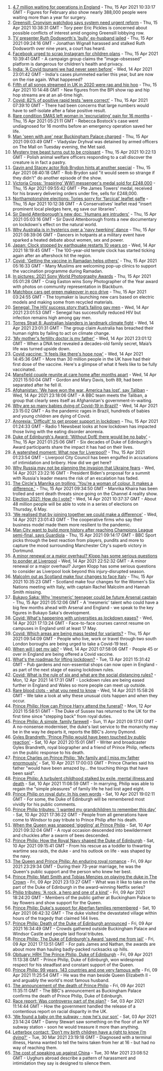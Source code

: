 1. [4.7 million waiting for operations in England](https://www.bbc.co.uk/news/health-56752599) - Thu, 15 Apr 2021 10:33:17 GMT - Figures for February also show nearly 388,000 people were waiting more than a year for surgery.
2. [Greensill: Cronyism watchdog says system need urgent reform](https://www.bbc.co.uk/news/uk-politics-56757195) - Thu, 15 Apr 2021 10:38:31 GMT - Tory peer Eric Pickles is concerned about possible conflicts of interest amid ongoing Greensill lobbying row.
3. [TV presenter Ruth Dodsworth's 'bully' ex-husband jailed](https://www.bbc.co.uk/news/uk-wales-56753460) - Thu, 15 Apr 2021 09:24:16 GMT - Jonathan Wignall harassed and stalked Ruth Dodsworth over nine years, a court has heard.
4. [Facebook urged to scrap Instagram for children plans](https://www.bbc.co.uk/news/technology-56757586) - Thu, 15 Apr 2021 10:39:41 GMT - A campaign group claims the "image-obsessed" platform is dangerous for children's health and privacy.
5. [India: ‘A Covid tsunami we had never seen before’](https://www.bbc.co.uk/news/world-asia-india-56747867) - Wed, 14 Apr 2021 23:01:42 GMT - India's cases plummeted earlier this year, but are now on the rise again. What happened?
6. [Fifth of all songs streamed in UK in 2020 were rap and hip hop](https://www.bbc.co.uk/news/newsbeat-56749586) - Thu, 15 Apr 2021 10:14:48 GMT - New figures from the BPI show rap and hip hop streams are at an all-time high.
7. [Covid: 82% of positive rapid tests 'were correct'](https://www.bbc.co.uk/news/health-56750460) - Thu, 15 Apr 2021 07:39:10 GMT - There had been concerns that large numbers would have to self-isolate after a false positive result.
8. [Rare condition SMAS left woman in 'excruciating' pain for 16 months](https://www.bbc.co.uk/news/uk-england-gloucestershire-56748553) - Thu, 15 Apr 2021 05:21:11 GMT - Rebecca Bostock's case went undiagnosed for 16 months before an emergency operation saved her life.
9. [Man 'seen with axe' near Buckingham Palace charged](https://www.bbc.co.uk/news/uk-england-london-56756249) - Thu, 15 Apr 2021 09:03:49 GMT - Vladyslav Dryhval was detained by armed officers on The Mall on Tuesday evening, the Met said.
10. [Mystery tree beast turns out to be croissant](https://www.bbc.co.uk/news/world-europe-56757956) - Thu, 15 Apr 2021 10:22:13 GMT - Polish animal welfare officers responding to a call discover the creature is in fact a pastry.
11. [Gavin and Stacey actor Rob Brydon hints at another special](https://www.bbc.co.uk/news/uk-wales-56756656) - Thu, 15 Apr 2021 08:40:18 GMT - Rob Brydon said "it would seem so strange if they didn't" do another episode of the show.
12. [Victoria Cross: 'Inspiring' WW1 messenger's medal sold for £248,000](https://www.bbc.co.uk/news/uk-england-lancashire-56746242) - Thu, 15 Apr 2021 09:55:42 GMT - Pte James Towers' medal, received for his bravery delivering orders under fire, sells for £248,000.
13. [Northamptonshire elections: Tories sorry for 'farcical' leaflet gaffe](https://www.bbc.co.uk/news/uk-england-northamptonshire-56724875) - Thu, 15 Apr 2021 10:12:38 GMT - A Conservatives' leaflet read "insert prominent local pledges here, eg save our libraries".
14. [Sir David Attenborough's new doc: 'Humans are intruders'](https://www.bbc.co.uk/news/science-environment-56752541) - Thu, 15 Apr 2021 05:03:16 GMT - Sir David Attenborough fronts a new documentary on lockdown's effect on the natural world.
15. [Why Australia is in hysterics over a 'navy twerking' dance](https://www.bbc.co.uk/news/world-australia-56754868) - Thu, 15 Apr 2021 08:39:06 GMT - Dancers in hotpants at a military event have sparked a heated debate about women, sex and power.
16. [Japan: Clock stopped by earthquake restarts 10 years on](https://www.bbc.co.uk/news/world-asia-56752342) - Wed, 14 Apr 2021 18:19:45 GMT - The 100-year-old temple clock has started ticking again after an aftershock hit the region.
17. [Covid: 'Getting the vaccine in Ramadan helps others'](https://www.bbc.co.uk/news/uk-england-derbyshire-56715038) - Thu, 15 Apr 2021 05:16:33 GMT - Many Muslims are welcoming pop-up clinics to support the vaccination programme during Ramadan.
18. [In pictures: 2021 Sony World Photography Awards](https://www.bbc.co.uk/news/in-pictures-56719188) - Thu, 15 Apr 2021 05:01:28 GMT - Craig Easton wins Sony Photographer of the Year award with photos on community representation in Blackburn.
19. [Matchbox cars get green makeover in eco drive](https://www.bbc.co.uk/news/business-56728387) - Thu, 15 Apr 2021 03:24:55 GMT - The toymaker is launching new cars based on electric models and making some from recycled materials.
20. [Senegal: The HIV success story that’s failing gay men](https://www.bbc.co.uk/news/world-africa-56751289) - Wed, 14 Apr 2021 23:01:53 GMT - Senegal has successfully reduced HIV but infection remains high among gay men.
21. [Torres Strait 8: Australian Islanders in landmark climate fight](https://www.bbc.co.uk/news/world-australia-56741961) - Wed, 14 Apr 2021 23:01:31 GMT - The group claim Australia has breached their human rights by failing to act on climate change.
22. ['My mother's fertility doctor is my father'](https://www.bbc.co.uk/news/world-us-canada-56726000) - Wed, 14 Apr 2021 23:01:12 GMT - When a DNA test revealed a decades-old family secret, Maia’s life was turned upside down.
23. [Covid vaccine: 'It feels like there's hope now'](https://www.bbc.co.uk/news/health-56748827) - Wed, 14 Apr 2021 14:45:36 GMT - More than 30 million people in the UK have had their first dose of the vaccine. Here's a glimpse of what it feels like to be fully vaccinated.
24. [Mansfield couple reunite at care home after months apart](https://www.bbc.co.uk/news/uk-england-nottinghamshire-56751700) - Wed, 14 Apr 2021 15:50:04 GMT - Gordon and Mary Davis, both 89, had been separated after he fell ill.
25. [Afghanistan: 'We have won the war, America has lost', say Taliban](https://www.bbc.co.uk/news/world-asia-56747158) - Wed, 14 Apr 2021 23:18:06 GMT - A BBC team meets the Taliban, a group that clearly sees itself as Afghanistan's government-in-waiting.
26. [Why are so many babies dying of Covid-19 in Brazil?](https://www.bbc.co.uk/news/world-latin-america-56696907) - Wed, 14 Apr 2021 23:15:02 GMT - As the pandemic rages in Brazil, hundreds of babies and young children are dying of Covid.
27. [Anorexia: 'Difficult' to get proper support in lockdown](https://www.bbc.co.uk/news/newsbeat-56689670) - Thu, 15 Apr 2021 01:24:33 GMT - Radio 1 Newsbeat looks at how lockdown has impacted those living with the eating disorder anorexia.
28. [Duke of Edinburgh's Award: 'Without DofE there would be no baby'](https://www.bbc.co.uk/news/uk-56734327) - Thu, 15 Apr 2021 01:25:06 GMT - Six decades of Duke of Edinburgh's Award participants share the impact it has had on their lives.
29. [A watershed moment: What now for Liverpool?](https://www.bbc.co.uk/news/uk-56679807) - Thu, 15 Apr 2021 01:23:54 GMT - Liverpool City Council has been engulfed in accusations of intimidation and bribery. How did we get here?
30. [Why Russia may not be planning the invasion that Ukraine fears](https://www.bbc.co.uk/news/world-europe-56746144) - Wed, 14 Apr 2021 23:22:16 GMT - President Biden's proposal for a summit with Russia's leader means the risk of an escalation has faded.
31. [The Circle's Manrika on trolling: 'You're a woman of colour. It makes a difference.'](https://www.bbc.co.uk/news/newsbeat-56747017) - Thu, 15 Apr 2021 09:34:50 GMT - Manrika Khaira has been trolled and sent death threats since going on the Channel 4 reality show.
32. [Election 2021: How do I vote?](https://www.bbc.co.uk/news/uk-politics-56581106) - Wed, 14 Apr 2021 10:37:37 GMT - About 48 million people will be able to vote in a series of elections on Thursday, 6 May.
33. ['We realised that by joining together we could make a difference'](https://www.bbc.co.uk/news/business-56723182) - Wed, 14 Apr 2021 23:01:43 GMT - The cooperative firms who say their business model made them more resilient to the pandemic.
34. [Man City want to build more history after reaching Champions League semi-final, says Guardiola](https://www.bbc.co.uk/sport/football/56754630) - Thu, 15 Apr 2021 09:14:17 GMT - BBC Sport picks through the best reaction from players, pundits and more to capture the mood surrounding Manchester City's superb victory in Dortmund.
35. [A minor renewal or a major overhaul? Klopp has some serious questions to ponder at Liverpool](https://www.bbc.co.uk/sport/football/56754785) - Wed, 14 Apr 2021 22:52:32 GMT - A minor renewal or a major overhaul? Jurgen Klopp has some serious questions to consider as Liverpool look beyond this injury-disrupted season.
36. [Malcolm out as Scotland make four changes to face Italy](https://www.bbc.co.uk/sport/rugby-union/56757001) - Thu, 15 Apr 2021 10:35:23 GMT - Scotland make four changes for the Women's Six Nations meeting with Italy, with captain Rachel Malcolm and Hannah Smith missing.
37. [Bukayo Saka: Why 'mesmeric' teenager could be future Arsenal captain](https://www.bbc.co.uk/sport/football/56726954) - Thu, 15 Apr 2021 05:12:06 GMT - A 'mesmeric' talent who could have a big few months ahead with Arsenal and England - we speak to the key figures in Bukayo Saka's development.
38. [Covid: What's happening with universities as lockdown eases?](https://www.bbc.co.uk/news/explainers-52753913) - Wed, 14 Apr 2021 17:13:24 GMT - Face-to-face courses cannot resume on campuses in England until at least 17 May.
39. [Covid: Which areas are being mass tested for variants?](https://www.bbc.co.uk/news/explainers-54872039) - Thu, 15 Apr 2021 09:54:09 GMT - People who live, work or travel through two south London boroughs are being urged to take a Covid-19 test.
40. [When will I get my jab?](https://www.bbc.co.uk/news/health-55045639) - Wed, 14 Apr 2021 07:58:06 GMT - People 45 or over in England are being offered a Covid vaccine.
41. [What's the roadmap for lifting lockdown?](https://www.bbc.co.uk/news/explainers-52530518) - Tue, 13 Apr 2021 15:31:42 GMT - Pub gardens and non-essential shops can now open in England - as part of the next stage of easing lockdown rules.
42. [Covid: What is the rule of six and what are the social distancing rules?](https://www.bbc.co.uk/news/uk-51506729) - Mon, 12 Apr 2021 14:17:31 GMT - Lockdown rules are being eased further in England and Wales so more people can meet up outside.
43. [Rare blood clots - what you need to know](https://www.bbc.co.uk/news/health-56674796) - Wed, 14 Apr 2021 15:58:26 GMT - We take a look at why these unusual clots happen and when they occur.
44. [Prince Philip: How can Prince Harry attend the funeral?](https://www.bbc.co.uk/news/uk-56709506) - Mon, 12 Apr 2021 15:58:51 GMT - The Duke of Sussex has returned to the UK for the first time since "stepping back" from royal duties.
45. [Prince Philip: A simple, family farewell](https://www.bbc.co.uk/news/56708741) - Sun, 11 Apr 2021 09:17:51 GMT - A no-nonsense moderniser, the duke's last service to the monarchy may be in the way he departs it, reports the BBC's Jonny Dymond.
46. [Gyles Brandreth: 'Prince Philip would have been touched by public reaction'](https://www.bbc.co.uk/news/uk-56703415) - Sat, 10 Apr 2021 20:15:01 GMT - Writer and broadcaster Gyles Brandreth, royal biographer and a friend of Prince Philip, reflects on the public response to his death.
47. [Prince Charles on Prince Philip: 'My family and I miss my father enormously'](https://www.bbc.co.uk/news/uk-56704809) - Sat, 10 Apr 2021 17:00:03 GMT - Prince Charles said his father "would have been amazed by... the touching things that have been said".
48. [Prince Philip: A turbulent childhood stalked by exile, mental illness and death](https://www.bbc.co.uk/news/uk-56690270) - Sat, 10 Apr 2021 11:08:59 GMT - In marrying, Philip was able to regain the "simple pleasures" of family life he had lost aged eight.
49. [Prince Philip on royal duty: In his own words](https://www.bbc.co.uk/news/uk-42003216) - Sat, 10 Apr 2021 19:02:11 GMT - For some, the Duke of Edinburgh will be remembered most vividly for his public comments.
50. [Prince Philip tributes: 'I wanted my grandchildren to remember this day'](https://www.bbc.co.uk/news/uk-56703427) - Sat, 10 Apr 2021 17:36:22 GMT - People from all generations have come to Windsor to pay tribute to Prince Philip after his death.
51. [When the Queen was snapped 'giggling' at Prince Philip](https://www.bbc.co.uk/news/in-pictures-56242398) - Sat, 10 Apr 2021 09:32:04 GMT - A royal occasion descended into bewilderment and chuckles after a swarm of bees descended.
52. [Prince Philip: How the Royal Navy shaped the Duke of Edinburgh](https://www.bbc.co.uk/news/uk-10266717) - Sat, 10 Apr 2021 09:15:41 GMT - From his rescue as a toddler to thwarting wartime sea raids, the duke - and his outlook on life - was shaped by the navy.
53. [The Queen and Prince Philip: An enduring royal romance](https://www.bbc.co.uk/news/uk-56252745) - Fri, 09 Apr 2021 23:29:34 GMT - During their 73-year marriage, he was the Queen's public support and the person who knew her best.
54. [Prince Philip: Matt Smith and Tobias Menzies on playing the duke in The Crown](https://www.bbc.co.uk/news/entertainment-arts-56168336) - Fri, 09 Apr 2021 23:13:27 GMT - What was it like to take on the part of the Duke of Edinburgh in the award-winning Netflix series?
55. [Philip tributes: 'A rock, a hero and one of a kind'](https://www.bbc.co.uk/news/uk-56695307) - Fri, 09 Apr 2021 18:24:20 GMT - Members of the public gather at Buckingham Palace to lay flowers and show support for the Queen.
56. [Prince Philip: Duke's support for Aberfan families remembered](https://www.bbc.co.uk/news/uk-wales-44971042) - Sat, 10 Apr 2021 06:42:32 GMT - The duke visited the devastated village within hours of the tragedy that claimed 144 lives.
57. [Prince Philip: Death of the Duke of Edinburgh announced](https://www.bbc.co.uk/news/in-pictures-56692965) - Fri, 09 Apr 2021 16:34:49 GMT - Crowds gathered outside Buckingham Palace and Windsor Castle and people laid floral tributes.
58. [Prince Philip: The Duke of Edinburgh's Award 'saved me from jail'](https://www.bbc.co.uk/news/uk-56301207) - Fri, 09 Apr 2021 17:13:51 GMT - For pals James and Nathan, the awards are about more than hauling badly-packed rucksacks up hills.
59. [Obituary: HRH The Prince Philip, Duke of Edinburgh](https://www.bbc.co.uk/news/uk-10224525) - Fri, 09 Apr 2021 11:13:38 GMT - Prince Philip, Duke of Edinburgh, won widespread respect for his steadfast and constant support of the Queen.
60. [Prince Philip: 99 years, 143 countries and one very famous wife](https://www.bbc.co.uk/news/uk-42651950) - Fri, 09 Apr 2021 11:25:54 GMT - He was the man beside Queen Elizabeth II - and arguably the world's most famous husband.
61. [The announcement of the death of Prince Philip](https://www.bbc.co.uk/news/uk-21927210) - Fri, 09 Apr 2021 11:35:11 GMT - The BBC's announcement as Buckingham Palace confirms the death of Prince Philip, Duke of Edinburgh.
62. [Race report: Was controversy part of the plan?](https://www.bbc.co.uk/news/uk-politics-56578839) - Sat, 03 Apr 2021 11:14:44 GMT - How the government handled the release of a contentious report on racial disparity in the UK.
63. ['We found a baby on the subway - now he's our son'](https://www.bbc.co.uk/news/stories-56409764) - Sat, 03 Apr 2021 23:14:24 GMT - Danny Stewart saw something on the floor of an NY subway station - soon he would treasure it more than anything.
64. [Letterbox contact: ‘Don’t my birth children have a right to know I’m dying?'](https://www.bbc.co.uk/news/stories-56576285) - Tue, 30 Mar 2021 23:19:18 GMT - Diagnosed with a terminal illness, Hanna wanted to tell the twins taken from her at 16 - but had no way of reaching them.
65. [The cost of speaking up against China](https://www.bbc.co.uk/news/world-asia-china-56563449) - Tue, 30 Mar 2021 23:08:52 GMT - Uyghurs abroad describe a pattern of harassment and intimidation they say is designed to silence them.
